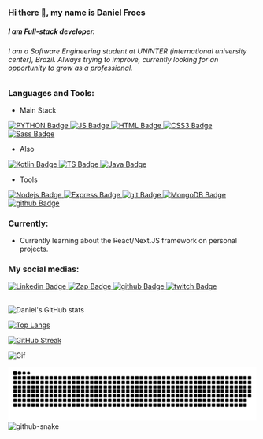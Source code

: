 ### Hi there 👋, my name is Daniel Froes

##### I am Full-stack developer.

###### I am a Software Engineering student at UNINTER (international university center), Brazil. Always trying to improve, currently looking for an opportunity to grow as a professional.

### Languages and Tools:

- Main Stack 

<div id="badges">
  <a href="https://github.com/daniel-froes">
    <img src="https://img.shields.io/badge/python-3670A0?style=for-the-badge&logo=python&logoColor=ffdd54" alt="PYTHON Badge"/>
  </a>
    <a href="https://github.com/daniel-froes">
    <img src="https://img.shields.io/badge/javascript-%23323330.svg?style=for-the-badge&logo=javascript&logoColor=%23F7DF1E" alt="JS Badge"/>
  </a>
  <a href="https://github.com/daniel-froes">
    <img src="https://img.shields.io/badge/html5-%23E34F26.svg?style=for-the-badge&logo=html5&logoColor=white" alt="HTML Badge"/>
  </a>
  <a href="https://github.com/daniel-froes">
    <img src="https://img.shields.io/badge/css3-%231572B6.svg?style=for-the-badge&logo=css3&logoColor=white" alt="CSS3 Badge"/>
  </a>
  <a href="https://github.com/daniel-froes">
    <img src="https://img.shields.io/badge/Sass-CC6699?style=for-the-badge&logo=sass&logoColor=white" alt="Sass Badge"/>
  </a>
</div>

- Also

<div id="badges">
     <a href="https://github.com/daniel-froes">
    <img src="https://img.shields.io/badge/Kotlin-0095D5?&style=for-the-badge&logo=kotlin&logoColor=white" alt="Kotlin Badge"/>
  </a>

  <a href="https://github.com/daniel-froes">
    <img src="https://img.shields.io/badge/typescript-%23007ACC.svg?style=for-the-badge&logo=typescript&logoColor=white" alt="TS Badge"/>
  </a>
  <a href="https://github.com/daniel-froes">
    <img src="https://img.shields.io/badge/Java-ED8B00?style=for-the-badge&logo=java&logoColor=white" alt="Java Badge"/>
  </a>

</div>

- Tools

<div id="badges">
  <a href="https://github.com/daniel-froes">
    <img src="https://img.shields.io/badge/node.js-6DA55F?style=for-the-badge&logo=node.js&logoColor=white" alt="Nodejs Badge"/>
  </a>
  <a href="https://github.com/daniel-froes">
    <img src="https://img.shields.io/badge/express.js-%23404d59.svg?style=for-the-badge&logo=express&logoColor=%2361DAFB" alt="Express Badge"/>
  </a>
  <a href="https://github.com/daniel-froes">
    <img src="https://img.shields.io/badge/git-%23F05033.svg?style=for-the-badge&logo=git&logoColor=white" alt="git Badge"/>
  </a>
  <a href="https://github.com/daniel-froes">
    <img src="https://img.shields.io/badge/MongoDB-4EA94B?style=for-the-badge&logo=mongodb&logoColor=white" alt="MongoDB Badge"/>
  </a>
  <a href="https://github.com/daniel-froes">
    <img src="https://img.shields.io/badge/github-%23121011.svg?style=for-the-badge&logo=github&logoColor=white" alt="github Badge"/>
  </a>
  
</div>

### Currently:

- Currently learning about the React/Next.JS framework on personal projects.

### My social medias:

<div id="badges">
  <a href="https://www.linkedin.com/in/danielfroes-/">
    <img src="https://img.shields.io/badge/linkedin-%230077B5.svg?style=for-the-badge&logo=linkedin&logoColor=white" alt="Linkedin Badge"/>
  </a>
  <a href="https://tinyurl.com/4tjt548d">
    <img src="https://img.shields.io/badge/WhatsApp-25D366?style=for-the-badge&logo=whatsapp&logoColor=white" alt="Zap Badge"/>
  </a>
  <a href="https://www.instagram.com/danielfroes__/">
    <img src="https://img.shields.io/badge/INSTAGRAM-%23E4405F.svg?style=for-the-badge&logo=Instagram&logoColor=white" alt="github Badge"/>
  </a>
  <a href="https://www.twitch.tv/thecrabsons">
    <img src="https://img.shields.io/badge/Twitch-9347FF?style=for-the-badge&logo=twitch&logoColor=white" alt="twitch Badge"/>
  </a>
  
</div>

</br>



![Daniel's GitHub stats](https://github-readme-stats.vercel.app/api?username=daniel-froes&show_icons=true&theme=synthwave) 

[![Top Langs](https://github-readme-stats.vercel.app/api/top-langs/?username=daniel-froes&layout=compact&theme=synthwave)](https://github.com/anuraghazra/github-readme-stats)

[![GitHub Streak](https://github-readme-streak-stats.herokuapp.com/?user=daniel-froes&theme=synthwave)](https://git.io/streak-stats)

<img src="https://c.tenor.com/wilYo_7wGKYAAAAC/new-game-ahagon-umiko-programming.gif" alt="Gif"/>

![snake gif](https://github.com/daniel-froes/daniel-froes/blob/output/github-contribution-grid-snake.svg)
<picture>
  <source media="(prefers-color-scheme: dark)" srcset="github-snake-dark.svg" />
  <source media="(prefers-color-scheme: light)" srcset="github-snake.svg" />
  <img alt="github-snake" src="github-snake.svg" />
</picture>
